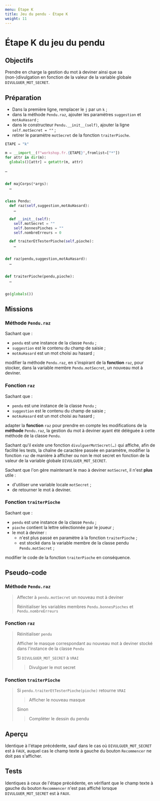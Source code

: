 ```yaml
---
menu: Étape K
title: Jeu du pendu - Étape K
weight: 11
---
```


# Étape K du jeu du pendu

## Objectifs

Prendre en charge la gestion du mot à deviner ainsi que sa (non-)divulgation en fonction de la valeur de la variable globale `DIVULGUER_MOT_SECRET`.

## Préparation

- Dans la première ligne, remplacer le `j` par un `k` ;
- dans la méthode `Pendu.raz`, ajouter les paramètres `suggestion` et `motAuHasard` ;
- dans le constructeur `Pendu.__init__(self)`, ajouter la ligne `self.motSecret = ""` ;
- retirer le paramètre `motSecret` de la fonction `traiterPioche`.

```python
ETAPE = "k"

m = __import__(f"workshop.fr.{ETAPE}",fromlist=["*"])
for attr in dir(m):
  globals()[attr] = getattr(m, attr)

…


def majCorps(*args):
  …


class Pendu:
  def raz(self,suggestion,motAuHasard):
    …

  def __init__(self):
    self.motSecret = ""
    self.bonnesPioches = ""
    self.nombreErreurs = 0

  def traiterEtTesterPioche(self,pioche):
    …


def raz(pendu,suggestion,motAuHasard):
  …


def traiterPioche(pendu,pioche):
  …


go(globals())
```

## Missions

### Méthode `Pendu.raz`

Sachant que :

- `pendu` est une instance de la classe `Pendu` ;
- `suggestion` est le contenu du champ de saisie ;
- `motAuHasard` est un mot choisi au hasard ;

modifier la méthode `Pendu.raz`, en s'inspirant de la **fonction** `raz`, pour stocker, dans la variable membre `Pendu.motSecret`, un nouveau mot à deviner.

### Fonction `raz`

Sachant que :

- `pendu` est une instance de la classe `Pendu` ;
- `suggestion` est le contenu du champ de saisie ;
- `motAuHasard` est un mot choisi au hasard ;

adapter la **fonction** `raz` pour prendre en compte les modifications de la **méthode** `Pendu.raz`, la gestion du mot à deviner ayant été déléguée à cette méthode de la classe `Pendu`.

Sachant qu'il existe une fonction `divulguerMotSecret(…)` qui affiche, afin de facilité les tests, la chaîne de caractère passée en paramètre, modifier la fonction `raz` de manière à afficher ou non le mot secret en fonction de la valeur de la variable globale `DIVULGUER_MOT_SECRET`.

Sachant que l'on gère maintenant le mao à deviner `motSecret`, il n'est **plus** utile :

- d'utiliser une variable locale `motSecret` ;
- de retourner le mot à deviner.

### Fonction `traiterPioche`

Sachant que :

- `pendu` est une instance de la classe `Pendu` ;
- `pioche` contient la lettre sélectionnée par le joueur ;
- le mot à deviner :
  - n'est plus passé en paramètre à la fonction `traiterPioche` ;
  - est stocké dans la variable membre de la classe pendu `Pendu.motSecret` ;

modifier le code de la fonction `traiterPioche` en conséquence.

## Pseudo-code

### Méthode `Pendu.raz`

> Affecter à `pendu.motSecret` un nouveau mot à deviner
> 
> Réinitialiser les variables membres `Pendu.bonnesPioches` et `Pendu.nombreErreurs`

### Fonction `raz`

> Réinitialiser `pendu`
> 
> Afficher le masque correspondant au nouveau mot à deviner stocké dans l'instance de la classe `Pendu`
> 
> Si `DIVULGUER_MOT_SECRET` à `VRAI`  
> > Divulguer le mot secret

### Fonction `traiterPioche`

> Si `pendu.traiterEtTesterPioche(pioche)` retourne `VRAI`  
> > Afficher le nouveau masque  
> 
> Sinon  
> > Complèter le dessin du pendu

## Aperçu

Identique à l'étape précédente, sauf dans le cas où `DIVULGUER_MOT_SECRET` est à `FAUX`, auquel cas le champ texte à gauche du bouton `Recommencer` ne doit pas s'afficher.

## Tests

Identiques à ceux de l'étape précédente, en vérifiant que le champ texte à gauche du bouton `Recommencer` n'est pas affiché lorsque `DIVULGUER_MOT_SECRET` est à `FAUX`.